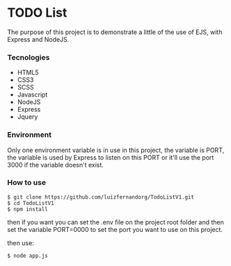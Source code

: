# TODO List

The purpose of this project is to demonstrate a little of the use of EJS, with Express and NodeJS.

### Tecnologies
- HTML5
- CSS3
- SCSS
- Javascript
- NodeJS
- Express
- Jquery

### Environment

Only one environment variable is in use in this project,
the variable is PORT, the variable is used by Express to listen on this PORT or it'll use the port 3000 if the variable doesn't exist.

### How to use
````
$ git clone https://github.com/luizfernandorg/TodoListV1.git
$ cd TodoListV1
$ npm install
````

then if you want you can set the .env file on the project root folder and then set the variable PORT=0000 to set the port you want to use on this project.

then use:
````
$ node app.js
````